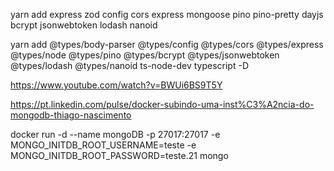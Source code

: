 yarn add express zod config cors express mongoose pino pino-pretty dayjs bcrypt jsonwebtoken lodash nanoid

yarn add @types/body-parser @types/config @types/cors @types/express @types/node @types/pino @types/bcrypt @types/jsonwebtoken @types/lodash @types/nanoid ts-node-dev typescript -D

https://www.youtube.com/watch?v=BWUi6BS9T5Y

https://pt.linkedin.com/pulse/docker-subindo-uma-inst%C3%A2ncia-do-mongodb-thiago-nascimento

docker run -d --name mongoDB -p 27017:27017 -e MONGO_INITDB_ROOT_USERNAME=teste -e MONGO_INITDB_ROOT_PASSWORD=teste.21 mongo

